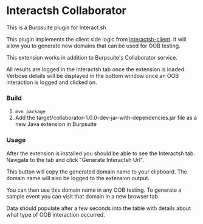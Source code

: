 # Interactsh Collaborator
This is a Burpsuite plugin for Interact.sh

This plugin implements the client side logic from [interactsh-client](https://github.com/projectdiscovery/interactsh/). It will allow you to generate new domains that can be used for OOB testing.

This extension works in addition to Burpsuite's Collaborator service.

All results are logged in the Interactsh tab once the extension is loaded. Verbose details will be displayed in the bottom window once an OOB interaction is logged and clicked on.

### Build

1. `mvn package`
2. Add the target/collaborator-1.0.0-dev-jar-with-dependencies.jar file as a new Java extension in Burpsuite


### Usage

After the extension is installed you should be able to see the Interactsh tab. Navigate to the tab and click "Generate Interactsh Url".

This button will copy the generated domain name to your clipboard. The domain name will also be logged to the extension output.

You can then use this domain name in any OOB testing. To generate a sample event you can visit that domain in a new browser tab.

Data should populate after a few seconds into the table with details about what type of OOB interaction occurred.
